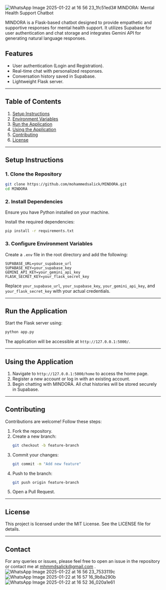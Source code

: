 ![WhatsApp Image 2025-01-22 at 16 56 23_1fc51ed3](https://github.com/user-attachments/assets/ca1e612a-b80f-4ac1-9748-231d1d68f83f)# MINDORA: Mental Health Support Chatbot

MINDORA is a Flask-based chatbot designed to provide empathetic and supportive responses for mental health support. It utilizes Supabase for user authentication and chat storage and integrates Gemini API for generating natural language responses.

## Features
- User authentication (Login and Registration).
- Real-time chat with personalized responses.
- Conversation history saved in Supabase.
- Lightweight Flask server.

---

## Table of Contents
1. [Setup Instructions](#setup-instructions)
2. [Environment Variables](#environment-variables)
3. [Run the Application](#run-the-application)
4. [Using the Application](#using-the-application)
5. [Contributing](#contributing)
6. [License](#license)

---

## Setup Instructions

### 1. Clone the Repository
```bash
git clone https://github.com/mohammedsalick/MINDORA.git
cd MINDORA
```

### 2. Install Dependencies
Ensure you have Python installed on your machine.

Install the required dependencies:
```bash
pip install -r requirements.txt
```

### 3. Configure Environment Variables
Create a `.env` file in the root directory and add the following:
```
SUPABASE_URL=your_supabase_url
SUPABASE_KEY=your_supabase_key
GEMINI_API_KEY=your_gemini_api_key
FLASK_SECRET_KEY=your_flask_secret_key
```
Replace `your_supabase_url`, `your_supabase_key`, `your_gemini_api_key`, and `your_flask_secret_key` with your actual credentials.

---

## Run the Application

Start the Flask server using:
```bash
python app.py
```

The application will be accessible at `http://127.0.0.1:5000/`.

---

## Using the Application

1. Navigate to `http://127.0.0.1:5000/home` to access the home page.
2. Register a new account or log in with an existing account.
3. Begin chatting with MINDORA. All chat histories will be stored securely in Supabase.

---

## Contributing

Contributions are welcome! Follow these steps:

1. Fork the repository.
2. Create a new branch:
   ```bash
   git checkout -b feature-branch
   ```
3. Commit your changes:
   ```bash
   git commit -m "Add new feature"
   ```
4. Push to the branch:
   ```bash
   git push origin feature-branch
   ```
5. Open a Pull Request.

---

## License
This project is licensed under the MIT License. See the LICENSE file for details.

---

## Contact
For any queries or issues, please feel free to open an issue in the repository or contact me at mhmmdsalick@gmail.com .
![WhatsApp Image 2025-01-22 at 16 56 23_7533119c](https://github.com/user-attachments/assets/cc0be4cd-da9a-4e34-aeee-546ecfb110bc)
![WhatsApp Image 2025-01-22 at 16 57 16_9b8a290b](https://github.com/user-attachments/assets/cc5e4420-3358-4f5b-a1bd-77a3d7b4b0da)
![WhatsApp Image 2025-01-22 at 16 52 36_020a1e61](https://github.com/user-attachments/assets/9a9d230c-36cd-4785-bb60-1b2385cf107b)



